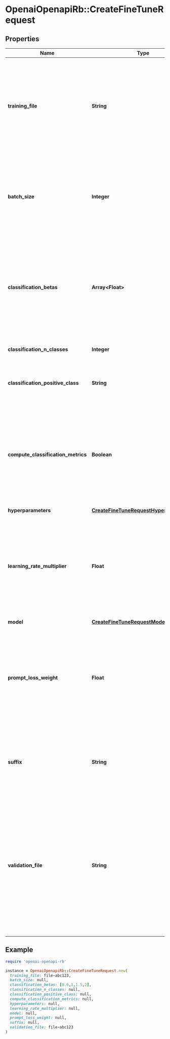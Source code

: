 # OpenaiOpenapiRb::CreateFineTuneRequest

## Properties

| Name | Type | Description | Notes |
| ---- | ---- | ----------- | ----- |
| **training_file** | **String** | The ID of an uploaded file that contains training data.  See [upload file](/docs/api-reference/files/upload) for how to upload a file.  Your dataset must be formatted as a JSONL file, where each training example is a JSON object with the keys \&quot;prompt\&quot; and \&quot;completion\&quot;. Additionally, you must upload your file with the purpose &#x60;fine-tune&#x60;.  See the [fine-tuning guide](/docs/guides/legacy-fine-tuning/creating-training-data) for more details.  |  |
| **batch_size** | **Integer** | The batch size to use for training. The batch size is the number of training examples used to train a single forward and backward pass.  By default, the batch size will be dynamically configured to be ~0.2% of the number of examples in the training set, capped at 256 - in general, we&#39;ve found that larger batch sizes tend to work better for larger datasets.  | [optional] |
| **classification_betas** | **Array&lt;Float&gt;** | If this is provided, we calculate F-beta scores at the specified beta values. The F-beta score is a generalization of F-1 score. This is only used for binary classification.  With a beta of 1 (i.e. the F-1 score), precision and recall are given the same weight. A larger beta score puts more weight on recall and less on precision. A smaller beta score puts more weight on precision and less on recall.  | [optional] |
| **classification_n_classes** | **Integer** | The number of classes in a classification task.  This parameter is required for multiclass classification.  | [optional] |
| **classification_positive_class** | **String** | The positive class in binary classification.  This parameter is needed to generate precision, recall, and F1 metrics when doing binary classification.  | [optional] |
| **compute_classification_metrics** | **Boolean** | If set, we calculate classification-specific metrics such as accuracy and F-1 score using the validation set at the end of every epoch. These metrics can be viewed in the [results file](/docs/guides/legacy-fine-tuning/analyzing-your-fine-tuned-model).  In order to compute classification metrics, you must provide a &#x60;validation_file&#x60;. Additionally, you must specify &#x60;classification_n_classes&#x60; for multiclass classification or &#x60;classification_positive_class&#x60; for binary classification.  | [optional][default to false] |
| **hyperparameters** | [**CreateFineTuneRequestHyperparameters**](CreateFineTuneRequestHyperparameters.md) |  | [optional] |
| **learning_rate_multiplier** | **Float** | The learning rate multiplier to use for training. The fine-tuning learning rate is the original learning rate used for pretraining multiplied by this value.  By default, the learning rate multiplier is the 0.05, 0.1, or 0.2 depending on final &#x60;batch_size&#x60; (larger learning rates tend to perform better with larger batch sizes). We recommend experimenting with values in the range 0.02 to 0.2 to see what produces the best results.  | [optional] |
| **model** | [**CreateFineTuneRequestModel**](CreateFineTuneRequestModel.md) |  | [optional] |
| **prompt_loss_weight** | **Float** | The weight to use for loss on the prompt tokens. This controls how much the model tries to learn to generate the prompt (as compared to the completion which always has a weight of 1.0), and can add a stabilizing effect to training when completions are short.  If prompts are extremely long (relative to completions), it may make sense to reduce this weight so as to avoid over-prioritizing learning the prompt.  | [optional][default to 0.01] |
| **suffix** | **String** | A string of up to 40 characters that will be added to your fine-tuned model name.  For example, a &#x60;suffix&#x60; of \&quot;custom-model-name\&quot; would produce a model name like &#x60;ada:ft-your-org:custom-model-name-2022-02-15-04-21-04&#x60;.  | [optional] |
| **validation_file** | **String** | The ID of an uploaded file that contains validation data.  If you provide this file, the data is used to generate validation metrics periodically during fine-tuning. These metrics can be viewed in the [fine-tuning results file](/docs/guides/legacy-fine-tuning/analyzing-your-fine-tuned-model). Your train and validation data should be mutually exclusive.  Your dataset must be formatted as a JSONL file, where each validation example is a JSON object with the keys \&quot;prompt\&quot; and \&quot;completion\&quot;. Additionally, you must upload your file with the purpose &#x60;fine-tune&#x60;.  See the [fine-tuning guide](/docs/guides/legacy-fine-tuning/creating-training-data) for more details.  | [optional] |

## Example

```ruby
require 'openai-openapi-rb'

instance = OpenaiOpenapiRb::CreateFineTuneRequest.new(
  training_file: file-abc123,
  batch_size: null,
  classification_betas: [0.6,1,1.5,2],
  classification_n_classes: null,
  classification_positive_class: null,
  compute_classification_metrics: null,
  hyperparameters: null,
  learning_rate_multiplier: null,
  model: null,
  prompt_loss_weight: null,
  suffix: null,
  validation_file: file-abc123
)
```

